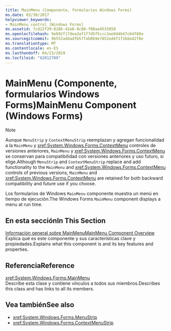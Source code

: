 ```yaml
---
title: MainMenu (Componente, formularios Windows Forms)
ms.date: 03/30/2017
helpviewer_keywords:
- MainMenu control [Windows Forms]
ms.assetid: 7cd22f29-828b-42e8-9c88-f08aa4533850
ms.openlocfilehash: 9e692f17dea3af1f7d5f5ccc3ae844b47c64f80a
ms.sourcegitcommit: 9b552addadfb57fab0b9e7852ed4f1f1b8a42f8e
ms.translationtype: MT
ms.contentlocale: es-ES
ms.lasthandoff: 04/23/2019
ms.locfileid: "62012789"
---
```

# <a name="mainmenu-component-windows-forms"></a><span data-ttu-id="c7d0b-102">MainMenu (Componente, formularios Windows Forms)</span><span class="sxs-lookup"><span data-stu-id="c7d0b-102">MainMenu Component (Windows Forms)</span></span>
> [!NOTE]
>  <span data-ttu-id="c7d0b-103">Aunque `MenuStrip` y `ContextMenuStrip` reemplazan y agregan funcionalidad a la `MainMenu` y <xref:System.Windows.Forms.ContextMenu> controles de versiones anteriores, `MainMenu` y <xref:System.Windows.Forms.ContextMenu> se conservan para compatibilidad con versiones anteriores y uso futuro, si elige.</span><span class="sxs-lookup"><span data-stu-id="c7d0b-103">Although `MenuStrip` and `ContextMenuStrip` replace and add functionality to the `MainMenu` and <xref:System.Windows.Forms.ContextMenu> controls of previous versions, `MainMenu` and <xref:System.Windows.Forms.ContextMenu> are retained for both backward compatibility and future use if you choose.</span></span>  
  
 <span data-ttu-id="c7d0b-104">Los formularios de Windows `MainMenu` componente muestra un menú en tiempo de ejecución.</span><span class="sxs-lookup"><span data-stu-id="c7d0b-104">The Windows Forms `MainMenu` component displays a menu at run time.</span></span>  
  
## <a name="in-this-section"></a><span data-ttu-id="c7d0b-105">En esta sección</span><span class="sxs-lookup"><span data-stu-id="c7d0b-105">In This Section</span></span>  
 [<span data-ttu-id="c7d0b-106">Información general sobre MainMenu</span><span class="sxs-lookup"><span data-stu-id="c7d0b-106">MainMenu Component Overview</span></span>](mainmenu-component-overview-windows-forms.md)  
 <span data-ttu-id="c7d0b-107">Explica qué es este componente y sus características clave y propiedades.</span><span class="sxs-lookup"><span data-stu-id="c7d0b-107">Explains what this component is and its key features and properties.</span></span>  
  
## <a name="reference"></a><span data-ttu-id="c7d0b-108">Referencia</span><span class="sxs-lookup"><span data-stu-id="c7d0b-108">Reference</span></span>  
 <xref:System.Windows.Forms.MainMenu>  
 <span data-ttu-id="c7d0b-109">Describe esta clase y contiene vínculos a todos sus miembros.</span><span class="sxs-lookup"><span data-stu-id="c7d0b-109">Describes this class and has links to all its members.</span></span>  
  
## <a name="see-also"></a><span data-ttu-id="c7d0b-110">Vea también</span><span class="sxs-lookup"><span data-stu-id="c7d0b-110">See also</span></span>

- <xref:System.Windows.Forms.MenuStrip>
- <xref:System.Windows.Forms.ContextMenuStrip>
